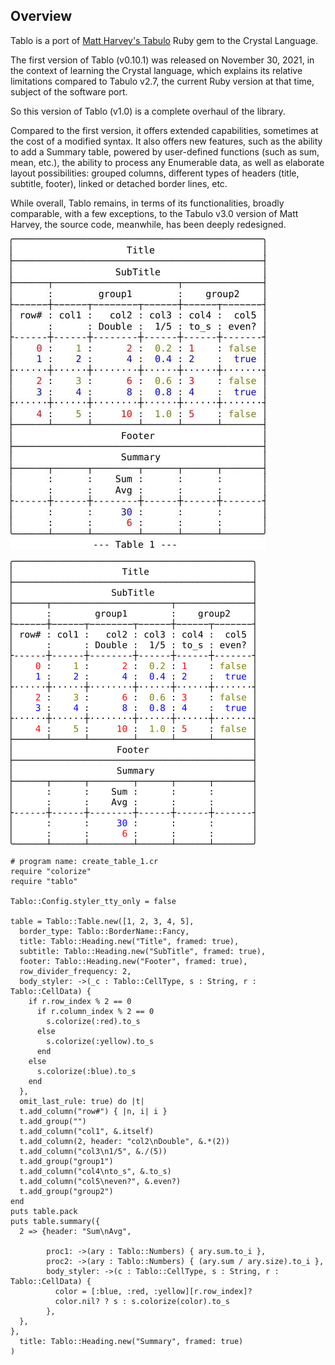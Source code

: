 
## Overview

Tablo is a port of [Matt Harvey's
Tabulo](https://github.com/matt-harvey/tabulo) Ruby gem to the Crystal
Language.

The first version of Tablo (v0.10.1) was released on November 30, 2021,
in the context of learning the Crystal language, which explains its
relative limitations compared to Tabulo v2.7, the current Ruby version
at that time, subject of the software port.

So this version of Tablo (v1.0) is a complete overhaul of the library.

Compared to the first version, it offers extended capabilities,
sometimes at the cost of a modified syntax. It also offers new features,
such as the ability to add a Summary table, powered by user-defined
functions (such as sum, mean, etc.), the ability to process any
Enumerable data, as well as elaborate layout possibilities: grouped
columns, different types of headers (title, subtitle, footer), linked or
detached border lines, etc.

While overall, Tablo remains, in terms of its functionalities, broadly
comparable, with a few exceptions, to the Tabulo v3.0 version of Matt
Harvey, the source code, meanwhile, has been deeply redesigned.

![table1](docs/assets/images/table1-crop.jpg-1.jpg)

![table2](docs/assets/images/z4.svg)

```crystal
# program name: create_table_1.cr
require "colorize"
require "tablo"

Tablo::Config.styler_tty_only = false

table = Tablo::Table.new([1, 2, 3, 4, 5],
  border_type: Tablo::BorderName::Fancy,
  title: Tablo::Heading.new("Title", framed: true),
  subtitle: Tablo::Heading.new("SubTitle", framed: true),
  footer: Tablo::Heading.new("Footer", framed: true),
  row_divider_frequency: 2,
  body_styler: ->(_c : Tablo::CellType, s : String, r : Tablo::CellData) {
    if r.row_index % 2 == 0
      if r.column_index % 2 == 0
        s.colorize(:red).to_s
      else
        s.colorize(:yellow).to_s
      end
    else
      s.colorize(:blue).to_s
    end
  },
  omit_last_rule: true) do |t|
  t.add_column("row#") { |n, i| i }
  t.add_group("")
  t.add_column("col1", &.itself)
  t.add_column(2, header: "col2\nDouble", &.*(2))
  t.add_column("col3\n1/5", &./(5))
  t.add_group("group1")
  t.add_column("col4\nto_s", &.to_s)
  t.add_column("col5\neven?", &.even?)
  t.add_group("group2")
end
puts table.pack
puts table.summary({
  2 => {header: "Sum\nAvg",

        proc1: ->(ary : Tablo::Numbers) { ary.sum.to_i },
        proc2: ->(ary : Tablo::Numbers) { (ary.sum / ary.size).to_i },
        body_styler: ->(c : Tablo::CellType, s : String, r : Tablo::CellData) {
          color = [:blue, :red, :yellow][r.row_index]?
          color.nil? ? s : s.colorize(color).to_s
        },
  },
},
  title: Tablo::Heading.new("Summary", framed: true)
)
```

